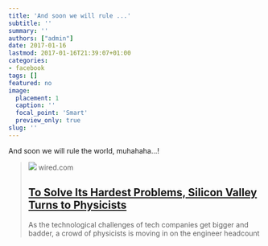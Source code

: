 ```yaml
---
title: 'And soon we will rule ...'
subtitle: ''
summary: ''
authors: ["admin"]
date: 2017-01-16
lastmod: 2017-01-16T21:39:07+01:00
categories:
- facebook
tags: []
featured: no
image:
  placement: 1
  caption: ''
  focal_point: 'Smart'
  preview_only: true
slug: ''
---
```

And soon we will rule the world, muhahaha...!﻿
> [![](https://media.wired.com/photos/592684967034dc5f91bebb48/191:100/w_1280,c_limit/20131009-TWITTER-ENGINEERS-040.jpg)](https://www.wired.com/2017/01/move-coders-physicists-will-soon-rule-silicon-valley/)
> wired.com
> ## [To Solve Its Hardest Problems, Silicon Valley Turns to Physicists](https://www.wired.com/2017/01/move-coders-physicists-will-soon-rule-silicon-valley/)
>
>As the technological challenges of tech companies get bigger and badder, a crowd of physicists is moving in on the engineer headcount

